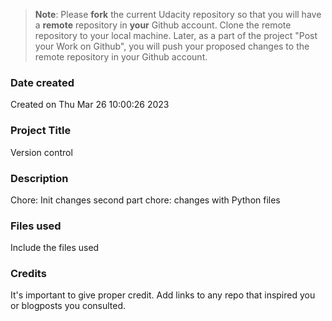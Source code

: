 >**Note**: Please **fork** the current Udacity repository so that you will have a **remote** repository in **your** Github account. Clone the remote repository to your local machine. Later, as a part of the project "Post your Work on Github", you will push your proposed changes to the remote repository in your Github account.

### Date created
Created on Thu Mar 26 10:00:26 2023

### Project Title
Version control

### Description
Chore: Init changes second part
chore: changes with Python files

### Files used
Include the files used

### Credits
It's important to give proper credit. Add links to any repo that inspired you or blogposts you consulted.

